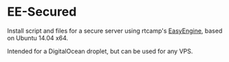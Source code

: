 EE-Secured
==========

Install script and files for a secure server using rtcamp's [EasyEngine](https://github.com/rtCamp/easyengine/), based on Ubuntu 14.04 x64.

Intended for a DigitalOcean droplet, but can be used for any VPS.
